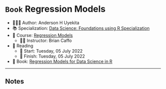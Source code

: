 `Book` Regression Models
================

-   👨🏻‍💻 Author: Anderson H Uyekita
-   📚 Specialization: <a
    href="https://www.coursera.org/specializations/data-science-foundations-r"
    target="_blank" rel="noopener">Data Science: Foundations using R
    Specialization</a>
-   📖 Course:
    <a href="https://www.coursera.org/learn/regression-models"
    target="_blank" rel="noopener">Regression Models</a>
    -   🧑‍🏫 Instructor: Brian Caffo
-   📆 Reading
    -   🚦 Start: Tuesday, 05 July 2022
    -   🏁 Finish: Tuesday, 05 July 2022
-   📔 Book: <a href="https://leanpub.com/regmods" target="_blank"
    rel="noopener">Regression Models for Data Science in R</a>

------------------------------------------------------------------------

## Notes
